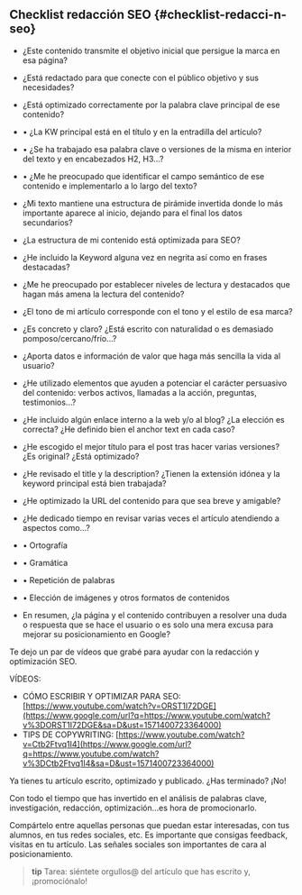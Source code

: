 ## Checklist redacción SEO {#checklist-redacci-n-seo}

* ¿Este contenido transmite el objetivo inicial que persigue la marca en esa página?
* ¿Está redactado para que conecte con el público objetivo y sus necesidades?
* ¿Está optimizado correctamente por la palabra clave principal de ese contenido?

* •    ¿La KW principal está en el título y en la entradilla del artículo?
* •    ¿Se ha trabajado esa palabra clave o versiones de la misma en interior del texto y en encabezados H2, H3...?
* •    ¿Me he preocupado que identificar el campo semántico de ese contenido e implementarlo a lo largo del texto?

* ¿Mi texto mantiene una estructura de pirámide invertida donde lo más importante aparece al inicio, dejando para el final los datos secundarios?
* ¿La estructura de mi contenido está optimizada para SEO?
* ¿He incluido la Keyword alguna vez en negrita así como en frases destacadas?
* ¿Me he preocupado por establecer niveles de lectura y destacados que hagan más amena la lectura del contenido?
* ¿El tono de mi artículo corresponde con el tono y el estilo de esa marca?
* ¿Es concreto y claro? ¿Está escrito con naturalidad o es demasiado pomposo/cercano/frío...?
* ¿Aporta datos e información de valor que haga más sencilla la vida al usuario?

* ¿He utilizado elementos que ayuden a potenciar el carácter persuasivo del contenido: verbos activos, llamadas a la acción, preguntas, testimonios...?
* ¿He incluido algún enlace interno a la web y/o al blog? ¿La elección es correcta? ¿He definido bien el anchor text en cada caso?
* ¿He escogido el mejor título para el post tras hacer varias versiones? ¿Es original? ¿Está optimizado?

* ¿He revisado el title y la description? ¿Tienen la extensión idónea y la keyword principal está bien trabajada?
* ¿He optimizado la URL del contenido para que sea breve y amigable?
* ¿He dedicado tiempo en revisar varias veces el artículo atendiendo a aspectos como...?

* •    Ortografía
* •    Gramática
* •    Repetición de palabras
* •    Elección de imágenes y otros formatos de contenidos

* En resumen, ¿la página y el contenido contribuyen a resolver una duda o respuesta que se hace el usuario o es solo una mera excusa para mejorar su posicionamiento en Google?

Te dejo un par de vídeos que grabé para ayudar con la redacción y optimización SEO.

VÍDEOS:

* CÓMO ESCRIBIR Y OPTIMIZAR PARA SEO: [https://www.youtube.com/watch?v=ORST1I72DGE](https://www.google.com/url?q=https://www.youtube.com/watch?v%3DORST1I72DGE&sa=D&ust=1571400723364000)
* TIPS DE COPYWRITING:  [https://www.youtube.com/watch?v=Ctb2Ftvq1I4](https://www.google.com/url?q=https://www.youtube.com/watch?v%3DCtb2Ftvq1I4&sa=D&ust=1571400723364000)

Ya tienes tu artículo escrito, optimizado y publicado. ¿Has terminado? ¡No!

Con todo el tiempo que has invertido en el análisis de palabras clave, investigación, redacción, optimización...es hora de promocionarlo.

Compártelo entre aquellas personas que puedan estar interesadas, con tus alumnos, en tus redes sociales, etc. Es importante que consigas feedback, visitas en tu artículo. Las señales sociales son importantes de cara al posicionamiento.

>**tip**
>Tarea: siéntete orgullos@ del artículo que has escrito y, ¡promociónalo!
